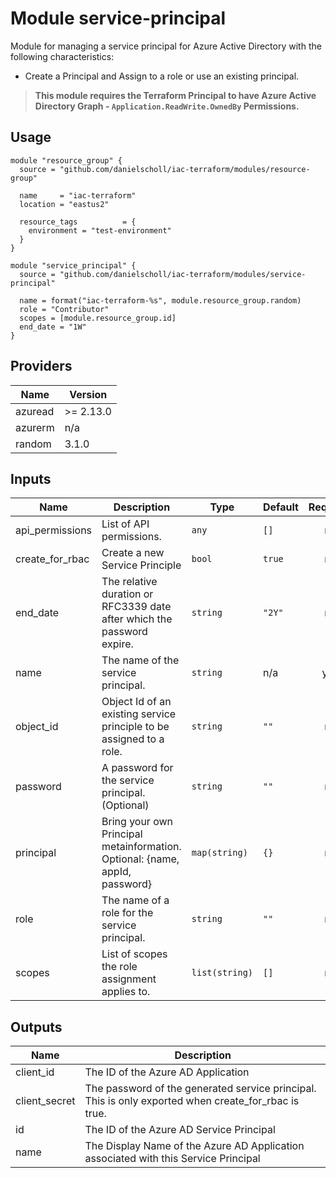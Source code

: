 # Module service-principal

Module for managing a service principal for Azure Active Directory with the following characteristics:

- Create a Principal and Assign to a role or use an existing principal.

> __This module requires the Terraform Principal to have Azure Active Directory Graph - `Application.ReadWrite.OwnedBy` Permissions.__


## Usage

```
module "resource_group" {
  source = "github.com/danielscholl/iac-terraform/modules/resource-group"

  name     = "iac-terraform"
  location = "eastus2"

  resource_tags          = {
    environment = "test-environment"
  } 
}

module "service_principal" {
  source = "github.com/danielscholl/iac-terraform/modules/service-principal"

  name = format("iac-terraform-%s", module.resource_group.random)
  role = "Contributor"
  scopes = [module.resource_group.id]
  end_date = "1W"
}
```

<!--- BEGIN_TF_DOCS --->
## Providers

| Name | Version |
|------|---------|
| azuread | >= 2.13.0 |
| azurerm | n/a |
| random | 3.1.0 |

## Inputs

| Name | Description | Type | Default | Required |
|------|-------------|------|---------|:-----:|
| api\_permissions | List of API permissions. | `any` | `[]` | no |
| create\_for\_rbac | Create a new Service Principle | `bool` | `true` | no |
| end\_date | The relative duration or RFC3339 date after which the password expire. | `string` | `"2Y"` | no |
| name | The name of the service principal. | `string` | n/a | yes |
| object\_id | Object Id of an existing service principle to be assigned to a role. | `string` | `""` | no |
| password | A password for the service principal. (Optional) | `string` | `""` | no |
| principal | Bring your own Principal metainformation. Optional: {name, appId, password} | `map(string)` | `{}` | no |
| role | The name of a role for the service principal. | `string` | `""` | no |
| scopes | List of scopes the role assignment applies to. | `list(string)` | `[]` | no |

## Outputs

| Name | Description |
|------|-------------|
| client\_id | The ID of the Azure AD Application |
| client\_secret | The password of the generated service principal. This is only exported when create\_for\_rbac is true. |
| id | The ID of the Azure AD Service Principal |
| name | The Display Name of the Azure AD Application associated with this Service Principal |
<!--- END_TF_DOCS --->